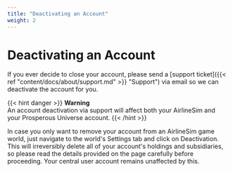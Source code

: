 ```yaml
---
title: "Deactivating an Account"
weight: 2
---
```


# Deactivating an Account

If you ever decide to close your account, please send a [support ticket]({{< ref "content/docs/about/support.md" >}} "Support") via email so we can deactivate the account for you.

{{< hint danger >}}
**Warning**  
An account deactivation via support will affect both your AirlineSim and your Prosperous Universe account.
{{< /hint >}}

In case you only want to remove your account from an AirlineSim game world, just navigate to the world's Settings tab and click on Deactivation. This will irreversibly delete all of your account's holdings and subsidiaries, so please read the details provided on the page carefully before proceeding. Your central user account remains unaffected by this.
